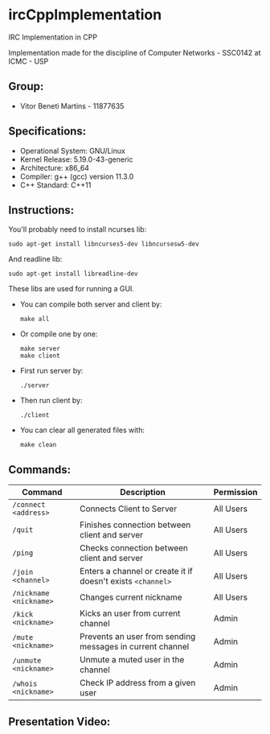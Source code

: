 # ircCppImplementation

IRC Implementation in CPP

Implementation made for the discipline of Computer Networks - SSC0142 at ICMC - USP

## Group:
- Vitor Beneti Martins - 11877635

## Specifications:

- Operational System: GNU/Linux
- Kernel Release: 5.19.0-43-generic
- Architecture: x86_64
- Compiler: g++ (gcc) version 11.3.0 
- C++ Standard: C++11

## Instructions:
You'll probably need to install ncurses lib:
```
sudo apt-get install libncurses5-dev libncursesw5-dev
```
And readline lib:
```
sudo apt-get install libreadline-dev 
```
These libs are used for running a GUI.
  - You can compile both server and client by:
      ```
      make all
      ```
 - Or compile one by one:
    ```
    make server
    make client
    ```
		
  - First run server by:
      ```
      ./server
      ```
  - Then run client by:
      ```
      ./client
      ```
  - You can clear all generated files with:
      ```
      make clean
      ```

## Commands:
|**Command**|**Description**|**Permission**|
|-----------|-------------|-------------|
|`/connect <address>`|Connects Client to Server|All Users|
|`/quit`|Finishes connection between client and server|All Users|
|`/ping`|Checks connection between client and server|All Users|
|`/join <channel>`|Enters a channel or create it if doesn't exists `<channel>`|All Users|
|`/nickname <nickname>`|Changes current nickname|All Users|
|`/kick <nickname>`|Kicks an user from current channel|Admin|
|`/mute <nickname>`|Prevents an user from sending messages in current channel|Admin|
|`/unmute <nickname>`|Unmute a muted user in the channel|Admin|
|`/whois <nickname>`|Check IP address from a given user|Admin|

## Presentation Video:
    
